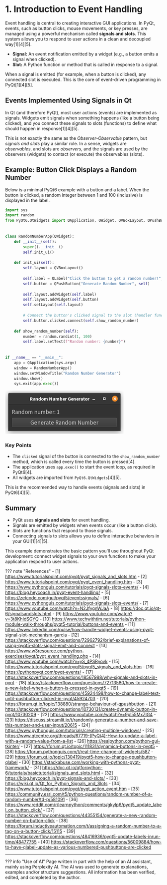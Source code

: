 # 1. Introduction to Event Handling

Event handling is central to creating interactive GUI applications. In PyQt, events, such as button clicks, mouse
movements, or key presses, are managed using a powerful mechanism called **signals and slots**. This system allows 
you to respond to user actions in a clean and decoupled way[1][4][5].

- **Signal:** An event notification emitted by a widget (e.g., a button emits a signal when clicked).
- **Slot:** A Python function or method that is called in response to a signal.

When a signal is emitted (for example, when a button is clicked), any connected slot is executed. This is the core of
event-driven programming in PyQt[1][4][5].

## Events Implemented Using Signals in Qt

In Qt (and therefore PyQt), most user actions (events) are implemented as signals.
Widgets emit signals when something happens (like a button being clicked), and you connect these signals to slots
(functions) to define what should happen in response[1][4][5]. 
 
This is not exactly the same as the 
*Observer-Observable* pattern, but *signals and slots* play a similar role. In a sense, widgets are  
_observables_, and slots are _observers_, and the signals are used by the observers (widgets) to contact (or execute) 
the observables (slots).

## Example: Button Click Displays a Random Number

Below is a minimal PyQt6 example with a button and a label. When the button is clicked, a random integer between 1 and
100 (inclusive) is displayed in the label.

```python
import sys
import random
from PyQt6.QtWidgets import QApplication, QWidget, QVBoxLayout, QPushButton, QLabel


class RandomNumberApp(QWidget):
    def __init__(self):
        super().__init__()
        self.init_ui()

    def init_ui(self):
        self.layout = QVBoxLayout()

        self.label = QLabel("Click the button to get a random number!", self)
        self.button = QPushButton("Generate Random Number", self)

        self.layout.addWidget(self.label)
        self.layout.addWidget(self.button)
        self.setLayout(self.layout)

        # Connect the button's clicked signal to the slot (handler function)
        self.button.clicked.connect(self.show_random_number)

    def show_random_number(self):
        number = random.randint(1, 100)
        self.label.setText(f"Random number: {number}")


if __name__ == "__main__":
    app = QApplication(sys.argv)
    window = RandomNumberApp()
    window.setWindowTitle("Random Number Generator")
    window.show()
    sys.exit(app.exec())
```

![button.png](button.png)

### Key Points

- The `clicked` signal of the button is connected to the `show_random_number` method, which is called every time the
  button is pressed[4].
- The application uses `app.exec()` to start the event loop, as required in PyQt6[4].
- All widgets are imported from `PyQt6.QtWidgets`[4][5].

This is the recommended way to handle events (signals and slots) in PyQt6[4][5].

## Summary

- PyQt uses **signals and slots** for event handling.
- Signals are emitted by widgets when events occur (like a button click).
- Slots are functions that respond to those signals.
- Connecting signals to slots allows you to define interactive behaviors in your GUI[1][4][5].

This example demonstrates the basic pattern you'll use throughout PyQt development: connect widget signals to your own
functions to make your application respond to user actions.

??? note "References"
    - [1] https://www.tutorialspoint.com/pyqt/pyqt_signals_and_slots.htm
    - [2] https://www.tutorialspoint.com/pyqt/pyqt_event_handling.htm
    - [3] https://www.pythonguis.com/tutorials/pyqt-signals-slots-events/
    - [4] https://blog.heycoach.in/pyqt-event-handling/
    - [5] https://zetcode.com/gui/pyqt5/eventssignals/
    - [6] https://www.pythonguis.com/tutorials/pyqt-signals-slots-events/
    - [7] https://www.youtube.com/watch?v=N2JfygnWJaA
    - [8] https://doc.qt.io/qt-6/signalsandslots.html
    - [9] https://www.youtube.com/watch?v=3t8KhIdSGYQ
    - [10] https://www.techwithtim.net/tutorials/python-module-walk-throughs/pyqt5-tutorial/buttons-and-events
    - [11] https://www.linkedin.com/pulse/how-handle-widget-events-using-pyqt-signal-slot-mechanism-garcia
    - [12] https://stackoverflow.com/questions/72962792/brief-explanations-of-using-pyqt5-slots-signal-emit-and-connect
    - [13] https://www.w3resource.com/python-exercises/pyqt/pyqt_event_handling.php
    - [14] https://www.youtube.com/watch?v=yS_4PSRyovk
    - [15] https://www.tutorialspoint.com/pyqt5/pyqt5_signals_and_slots.htm
    - [16] https://pythonpyqt.com/pyqt-events/
    - [17] https://stackoverflow.com/questions/18567988/why-signals-and-slots-in-pyqt
    - [18] https://stackoverflow.com/questions/72713580/how-to-create-a-new-label-when-a-button-is-pressed-in-pyqt5
    - [19] https://stackoverflow.com/questions/45924498/how-to-change-label-text-until-pushbutton-clicked-in-pyqt/45924703
    - [20] https://forum.qt.io/topic/138880/strange-behaviour-of-qpushbutton
    - [21] https://stackoverflow.com/questions/10730131/create-dynamic-button-in-pyqt/10730209
    - [22] https://www.youtube.com/watch?v=9pl55MxZlG4
    - [23] https://discuss.streamlit.io/t/randomly-generate-a-number-and-save-this-number-and-user-input/20615
    - [24] https://www.pythonguis.com/tutorials/creating-multiple-windows/
    - [25] https://www.qtcentre.org/threads/67719-(PyQt4)-How-to-update-a-label-with-a-random-value-from-a-list
    - [26] https://realpython.com/python-gui-tkinter/
    - [27] https://forum.qt.io/topic/111831/dynamica-buttons-in-pyqt5
    - [28] https://forum.pythonguis.com/t/real-time-change-of-widgets/587
    - [29] https://forum.qt.io/topic/130419/pyqt5-how-to-change-qpushbutton-qlabel
    - [30] https://stackabuse.com/working-with-pythons-pyqt-framework/
    - [31] https://doc.qt.io/qtforpython-6/tutorials/basictutorial/signals_and_slots.html
    - [32] https://blog.heycoach.in/pyqt-signals-and-slots/
    - [33] https://wiki.qt.io/Qt_for_Python_Signals_and_Slots
    - [34] https://www.tutorialspoint.com/pyqt/pyqt_action_event.htm
    - [35] https://community.esri.com/t5/python-questions/random-number-of-a-random-number/td-p/581091
    - [36] https://www.reddit.com/r/learnpython/comments/gkylp6/pyqt5_update_label_on_button_click/
    - [37] https://stackoverflow.com/questions/44355154/generate-a-new-random-number-on-button-click
    - [38] https://forum.inductiveautomation.com/t/assigning-a-random-number-to-a-tag-on-a-button-click/15115
    - [39] https://stackoverflow.com/questions/48416936/pyqt5-update-labels-inrun-time/48477755
    - [40] https://stackoverflow.com/questions/56009884/how-to-have-qlabel-update-as-various-numbered-pushbuttons-are-clicked



---------------

??? info "Use of AI"
    Page written in part with the help of an AI assistant, mainly using Perplexity AI. The AI was used to generate
    explanations, examples and/or structure suggestions. All information has been verified, edited, and completed by 
    the author.

